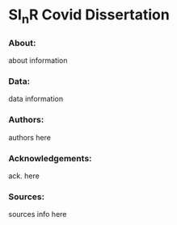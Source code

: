 # SI<sub>n</sub>R Covid Dissertation

### About:
about information

### Data:
data information

### Authors:
authors here


### Acknowledgements:
ack. here

### Sources:
sources info here
